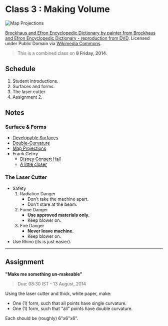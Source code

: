 # Class 3 : Making Volume

![Map Projections](http://upload.wikimedia.org/wikipedia/commons/d/da/Brockhaus_and_Efron_Encyclopedic_Dictionary_b28_639-0.jpg)  

[Brockhaus and Efron Encyclopedic Dictionary by painter from Brockhaus and Efron Encyclopedic Dictionary - reproduction from DVD](http://upload.wikimedia.org/wikipedia/commons/d/da/Brockhaus_and_Efron_Encyclopedic_Dictionary_b28_639-0.jpg).  Licensed under Public Domain via [Wikimedia Commons](//commons.wikimedia.org/wiki/).

> This is a combined class on **8 Friday, 2014**.

## Schedule

1. Student introductions.
2. Surfaces and forms.
3. The laser cutter
4. Assignment 2.

## Notes

### Surface & Forms

* [Developable Surfaces](http://en.wikipedia.org/wiki/Developable_surface)
* [Double-Curvature](http://en.wikipedia.org/wiki/Principal_curvature)  
* [Map Projections](http://en.wikipedia.org/wiki/Map_projections)
* Frank Gehry
    * [Disney Consert Hall](http://commons.wikimedia.org/wiki/File:Disney_Concert_Hall_by_Carol_Highsmith.jpg)  
    * [A little closer](http://upload.wikimedia.org/wikipedia/commons/thumb/1/19/Walt_Disney_Concert_Hall_%285222450254%29.jpg/680px-Walt_Disney_Concert_Hall_%285222450254%29.jpg)

### The Laser Cutter

* Safety  
    1. Radiation Danger
        * Don't take the machine apart.
        * Don't stare at the beam.
    2. Fume Danger
        * **Use approved materials only.**
        * Keep blower on.
    3. Fire Danger
        * **Never leave machine.**
        * Keep blower on.
* Use Rhino (its is just easier).

---

## Assignment  
**"Make me something un-makeable"**

> Due: 08:30 IST - 13 August, 2014

Using the laser cutter and thick, white paper, make:  

* One (1) form, such that all points have single curvature.
* One (1) form, such that "all" points have double curvature.

Each should be (roughly) 6"x6"x6".
